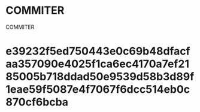 # COMMITER
COMMITER






# e39232f5ed750443e0c69b48dfacfaa357090e4025f1ca6ec4170a7ef2185005b718ddad50e9539d58b3d89f1eae59f5087e4f7067f6dcc514eb0c870cf6bcba
